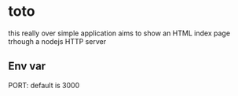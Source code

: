 # toto

this really over simple application aims to show an HTML index page trhough a nodejs HTTP server

## Env var

PORT: default is 3000
